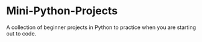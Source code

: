 # Mini-Python-Projects
A collection of beginner projects in Python to practice when you are starting out to code.
